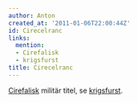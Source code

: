 ```yaml
---
author: Anton
created_at: '2011-01-06T22:00:44Z'
id: Cirecelranc
links:
  mention:
  - Cirefalisk
  - krigsfurst
title: Cirecelranc
---
```


[Cirefalisk] militär titel, se [krigsfurst].

  [Cirefalisk]: Cirefalisk
  [krigsfurst]: krigsfurst
